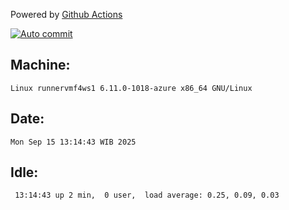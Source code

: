 Powered by [Github Actions](https://github.com/features/actions)

[![Auto commit](https://github.com/hiage/workstation/workflows/Auto%20commit/badge.svg)](https://github.com/hiage/workstation/actions?query=workflow%3A%22Auto+commit%22)

## Machine:
```
Linux runnervmf4ws1 6.11.0-1018-azure x86_64 GNU/Linux
```
## Date:
```
Mon Sep 15 13:14:43 WIB 2025
```
## Idle:
```
 13:14:43 up 2 min,  0 user,  load average: 0.25, 0.09, 0.03
```
